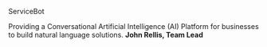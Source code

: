 ServiceBot

Providing a Conversational Artificial Intelligence (AI) Platform for businesses to build natural language solutions. **John Rellis, Team Lead**